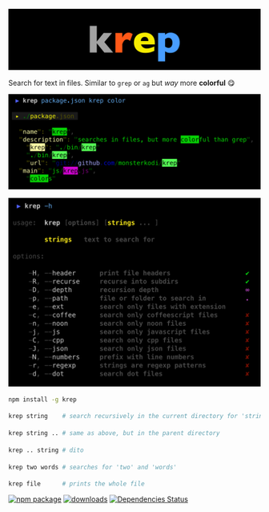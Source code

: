 ![krep](bin/krep.png)

Search for text in files. Similar to `grep` or `ag` but *way* more **colorful** 😋

![shot](bin/shot.png)

![usage](bin/usage.png)

```sh
npm install -g krep

krep string    # search recursively in the current directory for 'string'
    
krep string .. # same as above, but in the parent directory

krep .. string # dito

krep two words # searches for 'two' and 'words'

krep file      # prints the whole file
```


[![npm package][npm-image]][npm-url] 
[![downloads][downloads-image]][downloads-url] 
[![Dependencies Status][david-image]][david-url]

[npm-image]:https://img.shields.io/npm/v/krep.svg
[npm-url]:http://npmjs.org/package/krep
[david-image]:https://david-dm.org/monsterkodi/krep/status.svg
[david-url]:https://david-dm.org/monsterkodi/krep
[downloads-image]:https://img.shields.io/npm/dm/krep.svg
[downloads-url]:https://www.npmtrends.com/krep

